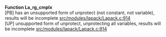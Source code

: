   
__Function La_rg_cmplx__  
  [PB] has an unsupported form of unprotect (not constant, not variable), results will be incomplete [src/modules/lapack/Lapack.c:914](https://github.com/wch/r-source/blob/9fe55e21d6b4b953b066a8d4811d90651155a678/src/modules/lapack/Lapack.c/#L914)  
  [UP] unsupported form of unprotect, unprotecting all variables, results will be incomplete [src/modules/lapack/Lapack.c:914](https://github.com/wch/r-source/blob/9fe55e21d6b4b953b066a8d4811d90651155a678/src/modules/lapack/Lapack.c/#L914)  
